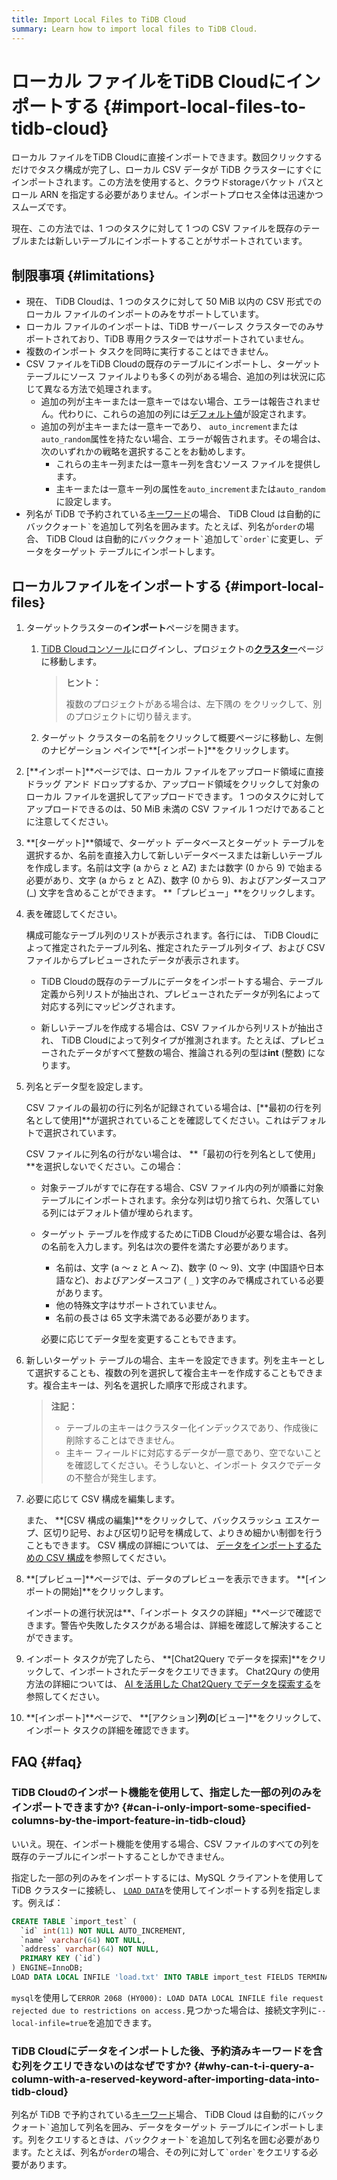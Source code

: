 ```yaml
---
title: Import Local Files to TiDB Cloud
summary: Learn how to import local files to TiDB Cloud.
---
```


# ローカル ファイルをTiDB Cloudにインポートする {#import-local-files-to-tidb-cloud}

ローカル ファイルをTiDB Cloudに直接インポートできます。数回クリックするだけでタスク構成が完了し、ローカル CSV データが TiDB クラスターにすぐにインポートされます。この方法を使用すると、クラウドstorageバケット パスとロール ARN を指定する必要がありません。インポートプロセス全体は迅速かつスムーズです。

現在、この方法では、1 つのタスクに対して 1 つの CSV ファイルを既存のテーブルまたは新しいテーブルにインポートすることがサポートされています。

## 制限事項 {#limitations}

-   現在、 TiDB Cloudは、1 つのタスクに対して 50 MiB 以内の CSV 形式でのローカル ファイルのインポートのみをサポートしています。
-   ローカル ファイルのインポートは、TiDB サーバーレス クラスターでのみサポートされており、TiDB 専用クラスターではサポートされていません。
-   複数のインポート タスクを同時に実行することはできません。
-   CSV ファイルをTiDB Cloudの既存のテーブルにインポートし、ターゲット テーブルにソース ファイルよりも多くの列がある場合、追加の列は状況に応じて異なる方法で処理されます。
    -   追加の列が主キーまたは一意キーではない場合、エラーは報告されません。代わりに、これらの追加の列には[デフォルト値](/data-type-default-values.md)が設定されます。
    -   追加の列が主キーまたは一意キーであり、 `auto_increment`または`auto_random`属性を持たない場合、エラーが報告されます。その場合は、次のいずれかの戦略を選択することをお勧めします。
        -   これらの主キー列または一意キー列を含むソース ファイルを提供します。
        -   主キーまたは一意キー列の属性を`auto_increment`または`auto_random`に設定します。
-   列名が TiDB で予約されている[キーワード](/keywords.md)の場合、 TiDB Cloud は自動的にバッククォート`` ` ``を追加して列名を囲みます。たとえば、列名が`order`の場合、 TiDB Cloud は自動的にバッククォート`` ` ``追加して`` `order` ``に変更し、データをターゲット テーブルにインポートします。

## ローカルファイルをインポートする {#import-local-files}

1.  ターゲットクラスターの**インポート**ページを開きます。

    1.  [TiDB Cloudコンソール](https://tidbcloud.com/)にログインし、プロジェクトの[**クラスター**](https://tidbcloud.com/console/clusters)ページに移動します。

        > **ヒント：**
        >
        > 複数のプロジェクトがある場合は、<mdsvgicon name="icon-left-projects">左下隅の をクリックして、別のプロジェクトに切り替えます。</mdsvgicon>

    2.  ターゲット クラスターの名前をクリックして概要ページに移動し、左側のナビゲーション ペインで**[インポート]**をクリックします。

2.  [**インポート]**ページでは、ローカル ファイルをアップロード領域に直接ドラッグ アンド ドロップするか、アップロード領域をクリックして対象のローカル ファイルを選択してアップロードできます。 1 つのタスクに対してアップロードできるのは、50 MiB 未満の CSV ファイル 1 つだけであることに注意してください。

3.  **[ターゲット]**領域で、ターゲット データベースとターゲット テーブルを選択するか、名前を直接入力して新しいデータベースまたは新しいテーブルを作成します。名前は文字 (a から z と AZ) または数字 (0 から 9) で始まる必要があり、文字 (a から z と AZ)、数字 (0 から 9)、およびアンダースコア (_) 文字を含めることができます。 **「プレビュー」**をクリックします。

4.  表を確認してください。

    構成可能なテーブル列のリストが表示されます。各行には、 TiDB Cloudによって推定されたテーブル列名、推定されたテーブル列タイプ、および CSV ファイルからプレビューされたデータが表示されます。

    -   TiDB Cloudの既存のテーブルにデータをインポートする場合、テーブル定義から列リストが抽出され、プレビューされたデータが列名によって対応する列にマッピングされます。

    -   新しいテーブルを作成する場合は、CSV ファイルから列リストが抽出され、 TiDB Cloudによって列タイプが推測されます。たとえば、プレビューされたデータがすべて整数の場合、推論される列の型は**int** (整数) になります。

5.  列名とデータ型を設定します。

    CSV ファイルの最初の行に列名が記録されている場合は、[**最初の行を列名として使用]**が選択されていることを確認してください。これはデフォルトで選択されています。

    CSV ファイルに列名の行がない場合は、 **「最初の行を列名として使用」**を選択しないでください。この場合：

    -   対象テーブルがすでに存在する場合、CSV ファイル内の列が順番に対象テーブルにインポートされます。余分な列は切り捨てられ、欠落している列にはデフォルト値が埋められます。

    -   ターゲット テーブルを作成するためにTiDB Cloudが必要な場合は、各列の名前を入力します。列名は次の要件を満たす必要があります。

        -   名前は、文字 (a ～ z と A ～ Z)、数字 (0 ～ 9)、文字 (中国語や日本語など)、およびアンダースコア ( `_` ) 文字のみで構成されている必要があります。
        -   他の特殊文字はサポートされていません。
        -   名前の長さは 65 文字未満である必要があります。

        必要に応じてデータ型を変更することもできます。

6.  新しいターゲット テーブルの場合、主キーを設定できます。列を主キーとして選択することも、複数の列を選択して複合主キーを作成することもできます。複合主キーは、列名を選択した順序で形成されます。

    > **注記：**
    >
    > -   テーブルの主キーはクラスター化インデックスであり、作成後に削除することはできません。
    > -   主キー フィールドに対応するデータが一意であり、空でないことを確認してください。そうしないと、インポート タスクでデータの不整合が発生します。

7.  必要に応じて CSV 構成を編集します。

    また、 **[CSV 構成の編集]**をクリックして、バックスラッシュ エスケープ、区切り記号、および区切り記号を構成して、よりきめ細かい制御を行うこともできます。 CSV 構成の詳細については、 [データをインポートするための CSV 構成](/tidb-cloud/csv-config-for-import-data.md)を参照してください。

8.  **[プレビュー]**ページでは、データのプレビューを表示できます。 **[インポートの開始]**をクリックします。

    インポートの進行状況は**、「インポート タスクの詳細」**ページで確認できます。警告や失敗したタスクがある場合は、詳細を確認して解決することができます。

9.  インポート タスクが完了したら、 **[Chat2Query でデータを探索]**をクリックして、インポートされたデータをクエリできます。 Chat2Qury の使用方法の詳細については、 [AI を活用した Chat2Query でデータを探索する](/tidb-cloud/explore-data-with-chat2query.md)を参照してください。

10. **[インポート]**ページで、 **[アクション]**列の**[ビュー]**をクリックして、インポート タスクの詳細を確認できます。

## FAQ {#faq}

### TiDB Cloudのインポート機能を使用して、指定した一部の列のみをインポートできますか? {#can-i-only-import-some-specified-columns-by-the-import-feature-in-tidb-cloud}

いいえ。現在、インポート機能を使用する場合、CSV ファイルのすべての列を既存のテーブルにインポートすることしかできません。

指定した一部の列のみをインポートするには、MySQL クライアントを使用して TiDB クラスターに接続し、 [`LOAD DATA`](https://docs.pingcap.com/tidb/stable/sql-statement-load-data)を使用してインポートする列を指定します。例えば：

```sql
CREATE TABLE `import_test` (
  `id` int(11) NOT NULL AUTO_INCREMENT,
  `name` varchar(64) NOT NULL,
  `address` varchar(64) NOT NULL,
  PRIMARY KEY (`id`)
) ENGINE=InnoDB;
LOAD DATA LOCAL INFILE 'load.txt' INTO TABLE import_test FIELDS TERMINATED BY ',' (name, address);
```

`mysql`を使用して`ERROR 2068 (HY000): LOAD DATA LOCAL INFILE file request rejected due to restrictions on access.`見つかった場合は、接続文字列に`--local-infile=true`を追加できます。

### TiDB Cloudにデータをインポートした後、予約済みキーワードを含む列をクエリできないのはなぜですか? {#why-can-t-i-query-a-column-with-a-reserved-keyword-after-importing-data-into-tidb-cloud}

列名が TiDB で予約されている[キーワード](/keywords.md)場合、 TiDB Cloud は自動的にバッククォート`` ` ``追加して列名を囲み、データをターゲット テーブルにインポートします。列をクエリするときは、バッククォート`` ` ``を追加して列名を囲む必要があります。たとえば、列名が`order`の場合、その列に対して`` `order` ``をクエリする必要があります。
